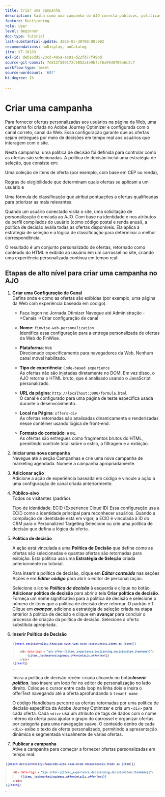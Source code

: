 ```yaml
---
title: Criar uma campanha
description: Saiba como uma campanha do AJO conecta públicos, políticas de decisão e canais para fornecer ofertas personalizadas no momento certo nos pontos de contato do cliente.
feature: Decisioning
role: User
level: Beginner
doc-type: Tutorial
last-substantial-update: 2025-05-30T00:00:00Z
recommendations: noDisplay, noCatalog
jira: KT-18188
exl-id: deb16dd5-23cd-495a-ac91-d22fd77f49bd
source-git-commit: 7d812f589172c5052a1e9bfcf6a99d0769a6c2c7
workflow-type: tm+mt
source-wordcount: '697'
ht-degree: 1%

---
```


# Criar uma campanha

Para fornecer ofertas personalizadas aos usuários na página da Web, uma campanha foi criada no Adobe Journey Optimizer e configurada com o canal correto, canal da Web. Essa configuração garante que as ofertas sejam entregues por meio de decisões em tempo real aos usuários que interagem com o site.

Nesta campanha, uma política de decisão foi definida para controlar como as ofertas são selecionadas. A política de decisão inclui uma estratégia de seleção, que consiste em:

Uma coleção de itens de oferta (por exemplo, com base em CEP ou renda),

Regras de elegibilidade que determinam quais ofertas se aplicam a um usuário e

Uma fórmula de classificação que atribui pontuações a ofertas qualificadas para priorizar as mais relevantes.

Quando um usuário conectado visita o site, uma solicitação de personalização é enviada ao AJO. Com base na identidade e nos atributos de perfil compilados do usuário (como código postal e renda anual), a política de decisão avalia todas as ofertas disponíveis. Ela aplica a estratégia de seleção e a lógica de classificação para determinar a melhor correspondência.

O resultado é um conjunto personalizado de ofertas, retornado como conteúdo do HTML e exibido ao usuário em um carrossel no site, criando uma experiência personalizada contínua em tempo real.


## Etapas de alto nível para criar uma campanha no AJO

1. **Criar uma Configuração de Canal**\
   Defina onde e como as ofertas são exibidas (por exemplo, uma página da Web com experiência baseada em código).
   - Faça logon no Jornada Otimizer
Navegue até Administração ->Canais ->Criar configuração de canal
   - **Nome**: `finwise-web-personalization`\
     Identifica essa configuração para a entrega personalizada de ofertas da Web do FinWise.

   - **Plataforma**: `Web`\
     Direcionado especificamente para navegadores da Web. Nenhum canal móvel habilitado.

   - **Tipo de experiência**: `Code-based experience`\
     As ofertas não são injetadas diretamente no DOM. Em vez disso, o AJO retorna o HTML bruto, que é analisado usando o JavaScript personalizado.

   - **URL da página**: `http://localhost:3000/formula.html`\
     O canal é configurado para uma página de teste específica usada durante o desenvolvimento.

   - **Local na Página**: `offers-div`\
     As ofertas retornadas são analisadas dinamicamente e renderizadas nesse contêiner usando lógica de front-end.

   - **Formato do conteúdo**: `HTML`\
     As ofertas são entregues como fragmentos brutos do HTML, permitindo controle total sobre o estilo, a filtragem e a exibição.


2. **Iniciar uma nova campanha**\
   Navegue até a seção Campanhas e crie uma nova campanha de marketing agendada. Nomeie a campanha apropriadamente.


3. **Adicionar ação**\
   Adicione a ação de experiência baseada em código e vincule a ação a uma configuração de canal criada anteriormente.



4. **Público-alvo**\
   Todos os visitantes (padrão).

   Tipo de identidade: ECID (Experience Cloud ID)
Essa configuração usa a ECID como a identidade principal para reconhecer usuários. Quando a compilação de identidade está em vigor, a ECID é vinculada à ID do CRM para o Personalized Targeting Selecione ou crie uma política de decisão que defina a lógica da oferta.

5. **Política de decisão**


   A ação está vinculada a uma **Política de Decisão** que define como as ofertas são selecionadas e quantas ofertas são retornadas para exibição. Esta política usa uma **Estratégia de Seleção** criada anteriormente no tutorial.

   Para inserir a política de decisão, clique em **_Editar conteúdo_** nas seções Ações e em **_Editar código_** para abrir o editor de personalização.

   Selecione o ícone _&#x200B;**Política de decisão**&#x200B;_ à esquerda e clique no botão **Adicionar política de decisão** para abrir a tela **Criar política de decisão**. Forneça um nome significativo para a política de decisão e selecione o número de itens que a política de decisão deve retornar. O padrão é 1.
Clique em **_avançar_**, adicione a estratégia de seleção criada na etapa anterior à política de decisão e clique em **avançar** para concluir o processo de criação da política de decisão. Selecione a oferta substituta apropriada.

6. **Inserir Política de Decisão**

   ![editor-personalização](assets/personalization-editor.png)

   Insira a política de decisão recém-criada clicando no botão _&#x200B;**Inserir política**&#x200B;_. Isso insere um loop for no editor de personalização no lado direito.
Coloque o cursor entre cada loop na linha dois e insira o offerText navegando até a oferta aprofundando o `tenant name`


   O código Handlebars percorre as ofertas retornadas por uma política de decisão específica da Adobe Journey Optimizer e cria um `<div>` para cada oferta. Cada `<div>` usa um atributo de tags de dados com o nome interno da oferta para ajudar o grupo do carrossel e organizar ofertas por categoria para uma navegação suave. O conteúdo dentro de cada `<div>` exibe o texto de oferta personalizado, permitindo a apresentação dinâmica e segmentada visualmente de várias ofertas.


7. **Publicar a campanha**\
   Ative a campanha para começar a fornecer ofertas personalizadas em tempo real.

![img](assets/personalization-editor.png)
